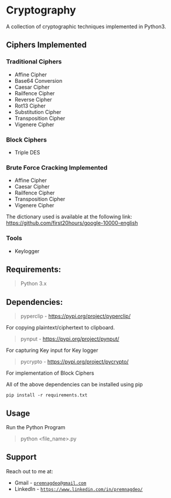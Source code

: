 # Cryptography

A collection of cryptographic techniques implemented in Python3.


## Ciphers Implemented

### Traditional Ciphers
- Affine Cipher
- Base64 Conversion
- Caesar Cipher
- Railfence Cipher
- Reverse Cipher
- Rot13 Cipher
- Substitution Cipher
- Transposition Cipher
- Vigenere Cipher

### Block Ciphers
- Triple DES


### Brute Force Cracking Implemented

- Affine Cipher
- Caesar Cipher
- Railfence Cipher
- Transposition Cipher
- Vigenere Cipher

The dictionary used is available at the following link:
https://github.com/first20hours/google-10000-english


### Tools

- Keylogger


## Requirements:

> Python 3.x


## Dependencies:

> pyperclip - https://pypi.org/project/pyperclip/

For copying plaintext/ciphertext to clipboard.


> pynput - https://pypi.org/project/pynput/

For capturing Key input for Key logger


> pycrypto - https://pypi.org/project/pycrypto/

For implementation of Block Ciphers


All of the above dependencies can be installed using pip

` pip install -r requirements.txt `


## Usage

Run the Python Program
> python  <file_name>.py


## Support

Reach out to me at:

- Gmail - <a href="http://premnagdeo@gmail.com" target="_blank">`premnagdeo@gmail.com`</a>
- LinkedIn - <a href="https://www.linkedin.com/in/premnagdeo/" target="_blank">`https://www.linkedin.com/in/premnagdeo/`</a>

